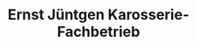 ---
title: "Ernst Jüntgen Karosserie-Fachbetrieb"
url: /duesseldorf/ernst-juentgen-karosserie-fachbetrieb/
shop: Autohaus
---